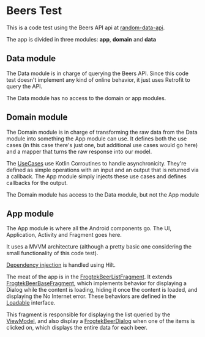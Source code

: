 # Beers Test

This is a code test using the Beers API api at [random-data-api](https://random-data-api.com/api/v2/beers).


The app is divided in three modules: **app**, **domain** and **data**


## Data module

The Data module is in charge of querying the Beers API. Since this code test doesn't implement any kind of online behavior, it just uses Retrofit to query the API.

The Data module has no access to the domain or app modules.

## Domain module

The Domain module is in charge of transforming the raw data from the Data module into something the App module can use. It defines both the use cases (in this case there's just one, but additional use cases would go here) and a mapper that turns the raw response into our model.

The [UseCases](https://github.com/diamonddudetcg/beers-test/blob/main/domain/src/main/java/com/santirivera/domain/usecase/BaseUseCase.kt) use Kotlin Corroutines to handle asynchronicity. They're defined as simple operations with an input and an output that is returned via a callback. The App module simply injects these use cases and defines callbacks for the output.

The Domain module has access to the Data module, but not the App module

## App module

The App module is where all the Android components go. The UI, Application, Activity and Fragment goes here.

It uses a MVVM architecture (although a pretty basic one considering the small functionality of this code test).

[Dependency injection](https://github.com/diamonddudetcg/beers-test/tree/main/app/src/main/java/com/santirivera/frogtekbeertest/di) is handled using Hilt.

The meat of the app is in the [FrogtekBeerListFragment](https://github.com/diamonddudetcg/beers-test/blob/main/app/src/main/java/com/santirivera/frogtekbeertest/fragment/list/FrogtekBeerListFragment.kt). It extends [FrogtekBeerBaseFragment](https://github.com/diamonddudetcg/beers-test/blob/main/app/src/main/java/com/santirivera/frogtekbeertest/fragment/base/FrogtekBeerBaseFragment.kt), which implements behavior for displaying a Dialog while the content is loading, hiding it once the content is loaded, and displaying the No Internet error. These behaviors are defined in the [Loadable](https://github.com/diamonddudetcg/beers-test/blob/main/app/src/main/java/com/santirivera/frogtekbeertest/fragment/base/Loadable.kt) interface.

This fragment is responsible for displaying the list queried by the [ViewModel](https://github.com/diamonddudetcg/beers-test/blob/main/app/src/main/java/com/santirivera/frogtekbeertest/fragment/list/FrogtekBeerListViewModel.kt), and also display a [FrogtekBeerDialog](https://github.com/diamonddudetcg/beers-test/blob/main/app/src/main/java/com/santirivera/frogtekbeertest/fragment/list/FrogtekBeerDialog.kt) when one of the items is clicked on, which displays the entire data for each beer.
